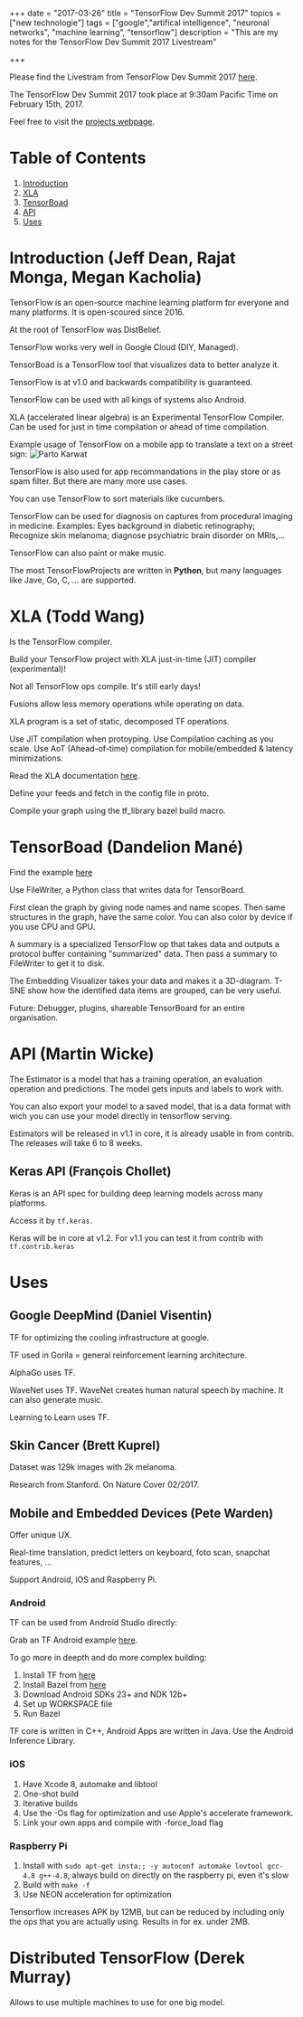 +++
date = "2017-03-26"
title = "TensorFlow Dev Summit 2017"
topics = ["new technologie"]
tags = ["google","artifical intelligence", "neuronal networks", "machine learning", "tensorflow"]
description = "This are my notes for the TensorFlow Dev Summit 2017 Livestream"

+++

Please find the Livestram from TensorFlow Dev Summit 2017 [here](https://www.youtube.com/watch?v=LqLyrl-agOw&list=PLOU2XLYxmsIKGc_NBoIhTn2Qhraji53cv&index=19).

The TensorFlow Dev Summit 2017 took place at 9:30am Pacific Time on February 15th, 2017.

Feel free to visit the [projects webpage](https://www.tensorflow.org/).

# Table of Contents
1. [Introduction](#introduction)
1. [XLA](#xla)
1. [TensorBoad](#tensorboad)
1. [API](#api)
1. [Uses](#uses)

# Introduction (Jeff Dean, Rajat Monga, Megan Kacholia)

TensorFlow is an open-source machine learning platform for everyone and many platforms. It is open-scoured since 2016.

At the root of TensorFlow was DistBelief.

TensorFlow works very well in Google Cloud (DIY, Managed).

TensorBoad is a TensorFlow tool that visualizes data to better analyze it.

TensorFlow is at v1.0 and backwards compatibility is guaranteed.

TensorFlow can be used with all kings of systems also Android.

XLA (accelerated linear algebra) is an Experimental TensorFlow Compiler. Can be used for just in time compilation or ahead of time compilation.

Example usage of TensorFlow on a mobile app to translate a text on a street sign:
![Parto Karwat](/media/example-tensorflow-mobile.png)

TensorFlow is also used for app recommandations in the play store or as spam filter. But there are many more use cases.

You can use TensorFlow to sort materials like cucumbers.

TensorFlow can be used for diagnosis on captures from procedural imaging in medicine. Examples: Eyes background in diabetic retinography; Recognize skin melanoma; diagnose psychiatric brain disorder on MRIs,...

TensorFlow can also paint or make music. 

The most TensorFlowProjects are written in **Python**, but many languages like Jave, Go, C, ... are supported.

# XLA (Todd Wang)

Is the TensorFlow compiler.

Build your TensorFlow project with XLA just-in-time (JIT) compiler (experimental)!

Not all TensorFlow ops compile. It's still early days!

Fusions allow less memory operations while operating on data.

XLA program is a set of static, decomposed TF operations. 

Use JIT compilation when protoyping. Use Compilation caching as you scale. Use AoT (Ahead-of-time) compilation for mobile/embedded & latency minimizations. 

Read the XLA documentation [here](https://www.tensorflow.org/performance/xla).

Define your feeds and fetch in the config file in proto.

Compile your graph using the tf_library bazel build macro.

# TensorBoad (Dandelion Mané)

Find the example [here](https://goo.gl/San2uR)

Use FileWriter, a Python class that writes data for TensorBoard.

First clean the graph by giving node names and name scopes. Then same structures in the graph, have the same color. You can also color by device if you use CPU and GPU. 

A summary is a specialized TensorFlow op that takes data and outputs a protocol buffer containing "summarized" data. Then pass a summary to FileWriter to get it to disk.

The Embedding Visualizer takes your data and makes it a 3D-diagram. T-SNE show how the identified data items are grouped, can be very useful. 

Future: Debugger, plugins, shareable TensorBoard for an entire organisation.

# API (Martin Wicke)

The Estimator is a model that has a training operation, an evaluation operation and predictions. The model gets inputs and labels to work with. 

You can also export your model to a saved model, that is a data format with wich you can use your model directly in tensorflow serving.

Estimators will be released in v1.1 in core, it is already usable in from contrib. The releases will take 6 to 8 weeks. 

## Keras API (François Chollet)

Keras is an API spec for building deep learning models across many platforms.

Access it by ```tf.keras.```

Keras will be in core at v1.2. For v1.1 you can test it from contrib with ```tf.contrib.keras```

# Uses

## Google DeepMind (Daniel Visentin)

TF for optimizing the cooling infrastructure at google.

TF used in Gorila = general reinforcement learning architecture.

AlphaGo uses TF.

WaveNet uses TF. WaveNet creates human natural speech by machine. It can also generate music.

Learning to Learn uses TF.

## Skin Cancer (Brett Kuprel)

Dataset was 129k images with 2k melanoma.

Research from Stanford. On Nature Cover 02/2017.

## Mobile and Embedded Devices (Pete Warden)

Offer unique UX. 

Real-time translation, predict letters on keyboard, foto scan, snapchat features, ...

Support Android, iOS and Raspberry Pi.

### Android

TF can be used from Android Studio directly:

Grab an TF Android example [here](https://github.com/tensorflow/tensorflow/tree/master/tensorflow/examples/android).

To go more in deepth and do more complex building: 

1. Install TF from [here](https://www.tensorflow.org/install/) 
1. Install Bazel from [here](https://bazel.build/versions/master/docs/install.html)
1. Download Android SDKs 23+ and NDK 12b+
1. Set up WORKSPACE file
1. Run Bazel

TF core is written in C++, Android Apps are written in Java. Use the Android Inference Library.

### iOS

1. Have Xcode 8, automake and libtool
1. One-shot build
1. Iterative builds
1. Use the -Os flag for optimization and use Apple's accelerate framework.
1. Link your own apps and compile with -force_load flag

### Raspberry Pi

1. Install with ```sudo apt-get insta;; -y autoconf automake lovtool gcc-4.8 g++-4.8```, always build on directly on the raspberry pi, even it's slow
1. Build with ```make -f```
1. Use NEON acceleration for optimization

Tensorflow increases APK by 12MB, but can be reduced by including only the ops that you are actually using. Results in for ex. under 2MB.

# Distributed TensorFlow (Derek Murray)

Allows to use multiple machines to use for one big model.


